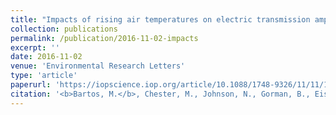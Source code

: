 ```yaml
---
title: "Impacts of rising air temperatures on electric transmission ampacity and peak electricity load in the United States"
collection: publications
permalink: /publication/2016-11-02-impacts
excerpt: ''
date: 2016-11-02
venue: 'Environmental Research Letters'
type: 'article'
paperurl: 'https://iopscience.iop.org/article/10.1088/1748-9326/11/11/114008/meta'
citation: '<b>Bartos, M.</b>, Chester, M., Johnson, N., Gorman, B., Eisenberg, D., Linkov, I., & Bates, M. (2016). Impacts of rising air temperatures on electric transmission ampacity and peak electricity load in the United States. <i>Environmental Research Letters</i>, 11(11), 114008. doi:10.1088/1748-9326/11/11/114008'
---
```


<!-- This paper is about the number 1. The number 2 is left for future work. -->

<!-- [Download paper here](http://academicpages.github.io/files/paper1.pdf) -->

<!-- Recommended citation: Your Name, You. (2009). "Paper Title Number 1." <i>Journal 1</i>. 1(1). -->
